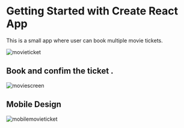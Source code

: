 # Getting Started with Create React App

This is a small app where user can book multiple movie tickets. 

![movieticket](https://user-images.githubusercontent.com/66291636/112252615-7404ad00-8c83-11eb-8dbe-e37640b74623.jpg)


## Book and confim the ticket .

![moviescreen](https://user-images.githubusercontent.com/66291636/112252701-9a2a4d00-8c83-11eb-9b74-f120c299fe4e.jpg)


## Mobile Design

![mobilemovieticket](https://user-images.githubusercontent.com/66291636/112252744-a44c4b80-8c83-11eb-9983-8398830a852f.jpg)


